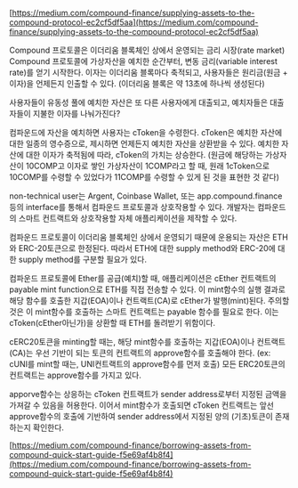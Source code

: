 [https://medium.com/compound-finance/supplying-assets-to-the-compound-protocol-ec2cf5df5aa](https://medium.com/compound-finance/supplying-assets-to-the-compound-protocol-ec2cf5df5aa)

Compound 프로토콜은 이더리움 블록체인 상에서 운영되는 금리 시장(rate market)
Compound 프로토콜에 가상자산을 예치한 순간부터, 변동 금리(variable interest rate)를 얻기 시작한다.
이자는 이더리움 블록마다 축적되고, 사용자들은 원리금(원금 + 이자)을 언제든지 인출할 수 있다.
(이더리움 블록은 약 13초에 하나씩 생성된다)

사용자들이 유동성 풀에 예치한 자산은 또 다른 사용자에게 대출되고, 예치자들은 대출자들이 지불한 이자를 나눠가진다?

컴파운드에 자산을 예치하면 사용자는 cToken을 수령한다.
cToken은 예치한 자산에 대한 일종의 영수증으로, 제시하면 언제든지 예치한 자산을 상환받을 수 있다.
예치한 자산에 대한 이자가 축적됨에 따라, cToken의 가치는 상승한다.
(원금에 해당하는 가상자산이 10COMP고 이자로 쌓인 가상자산이 1COMP라고 할 때, 원래 1cToken으로 10COMP를 수령할 수 있었다가 11COMP를 수령할 수 있게 된 것을 표현한 것 같다)

non-technical user는 Argent, Coinbase Wallet, 또는 app.compound.finance 등의 interface를 통해서 컴파운드 프로토콜과 상호작용할 수 있다.
개발자는 컴파운드의 스마트 컨트랙트와 상호작용할 자체 애플리케이션을 제작할 수 있다.

컴파운드 프로토콜이 이더리움 블록체인 상에서 운영되기 때문에 운용되는 자산은 ETH와 ERC-20토큰으로 한정된다.
따라서 ETH에 대한 supply method와 ERC-20에 대한 supply method를 구분할 필요가 있다.

컴파운드 프로토콜에 Ether를 공급(예치)할 때, 애플리케이션은 cEther 컨트랙트의 payable mint function으로 ETH를 직접 전송할 수 있다.
이 mint함수의 실행 결과로 해당 함수를 호출한 지갑(EOA)이나 컨트랙트(CA)로 cEther가 발행(mint)된다.
주의할 것은 이 mint함수를 호출하는 스마트 컨트랙트는 payable 함수를 필요로 한다.
이는 cToken(cEther아닌가)을 상환할 때 ETH를 돌려받기 위함이다.

cERC20토큰을 minting할 때는, 해당 mint함수를 호출하는 지갑(EOA)이나 컨트랙트(CA)는 우선 기반이 되는 토큰의 컨트랙트의 approve함수를 호출해야 한다.
(ex: cUNI를 mint할 때는, UNI컨트랙트의 approve함수를 먼저 호출)
모든 ERC20토큰의 컨트랙트는 approve함수를 가지고 있다.

apporve함수는 상응하는 cToken 컨트랙트가 sender address로부터 지정된 금액을 가져갈 수 있음을 허용한다.
이어서 mint함수가 호출되면 cToken 컨트랙트는 앞선 approve함수의 호출에 기반하여 sender address에서 지정된 양의 (기초)토큰이 존재하는지 확인한다.

[https://medium.com/compound-finance/borrowing-assets-from-compound-quick-start-guide-f5e69af4b8f4](https://medium.com/compound-finance/borrowing-assets-from-compound-quick-start-guide-f5e69af4b8f4)
